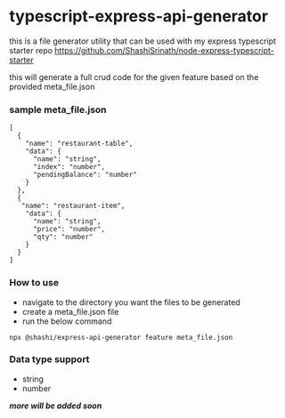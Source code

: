 # typescript-express-api-generator

this is a file generator utility that can be used with my express typescript starter repo
https://github.com/ShashiSrinath/node-express-typescript-starter

this will generate a full crud code for the given feature based on the provided meta_file.json

### sample meta_file.json
```angular2html
[
  {
    "name": "restaurant-table",
    "data": {
      "name": "string",
      "index": "number",
      "pendingBalance": "number"
    }
  },
  {
   "name": "restaurant-item",
    "data": {
      "name": "string",
      "price": "number",
      "qty": "number"
    }
  }
]
```

### How to use
- navigate to the directory you want the files to be generated
- create a meta_file.json file
- run the below command

```
npx @shashi/express-api-generator feature meta_file.json
```

### Data type support
- string
- number

___more will be added soon___
